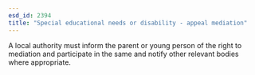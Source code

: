 ```yaml
---
esd_id: 2394
title: "Special educational needs or disability - appeal mediation"
---
```


A local authority must inform the parent or young person of the right to mediation and participate in the same and notify other relevant bodies where appropriate.

